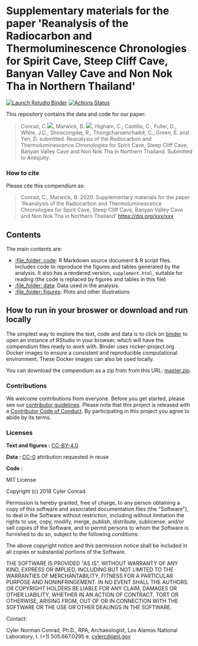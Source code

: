 # Supplementary materials for the paper 'Reanalysis of the Radiocarbon and Thermoluminescence Chronologies for Spirit Cave, Steep Cliff Cave, Banyan Valley Cave and Non Nok Tha in Northern Thailand'

<!-- badges: start -->

[![Launch Rstudio
Binder](http://mybinder.org/badge.svg)](https://mybinder.org/v2/gh/cylerc/14C_Antiquity/master?urlpath=rstudio)
[![Actions Status](https://github.com/cylerc/14C_Antiquity/workflows/Render%20manuscript%20on%20Docker/badge.svg)](https://github.com/cylerc/14C_Antiquity/actions)

<!-- badges: end -->

This repository contains the data and code for our paper:

> Conrad, C.[![](https://orcid.org/sites/default/files/images/orcid_16x16.png)](https://orcid.org/0000-0003-4659-2884), Marwick, B. [![](https://orcid.org/sites/default/files/images/orcid_16x16.png)](https://orcid.org/0000-0001-7879-4531), Higham, C., Castillo, C., Fuller, D., White, J.C., Shoocongdej, R., Thongcharoenchaikit, C., Green, E. and Yen, D.  submitted. Reanalysis of the Radiocarbon and Thermoluminescence Chronologies for Spirit Cave, Steep Cliff Cave, Banyan Valley Cave and Non Nok Tha in Northern Thailand. Submitted to *Antiquity*.

### How to cite

Please cite this compendium as:

> Conrad, C., Marwick, B. 2020. Supplementary materials for the paper 'Reanalysis of the Radiocarbon and Thermoluminescence Chronologies for Spirit Cave, Steep Cliff Cave, Banyan Valley Cave and Non Nok Tha in Northern Thailand' <https://doi.org/xxx/xxx> <!-- get DOI from osf.io -->

## Contents

The main contents are:

  - [:file\_folder: code](/code): R Markdown source document & R script files.        Includes code to reproduce the figures and tables
    generated by the analysis. It also has a rendered version,
    `supplement.html`, suitable for reading (the code is replaced by figures
    and tables in this file)  
  - [:file\_folder: data](/data): Data used in the analysis.  
  - [:file\_folder: figures](/figures): Plots and other
    illustrations

## How to run in your broswer or download and run locally

The simplest way to explore the text, code and data is to click on
[binder](https://mybinder.org/v2/gh/cylerc/14C_Antiquity/master?urlpath=rstudio)
to open an instance of RStudio in your browser, which will have the
compendium files ready to work with. Binder uses rocker-project.org
Docker images to ensure a consistent and reproducible computational
environment. These Docker images can also be used locally.

You can download the compendium as a zip from from this URL:
[master.zip](/archive/master.zip). 

### Contributions

We welcome contributions from everyone. Before you get started, please
see our [contributor guidelines](CONTRIBUTING.md). Please note that this
project is released with a [Contributor Code of Conduct](CONDUCT.md). By
participating in this project you agree to abide by its terms.

### Licenses

**Text and figures :**
[CC-BY-4.0](http://creativecommons.org/licenses/by/4.0/)

**Data :** [CC-0](http://creativecommons.org/publicdomain/zero/1.0/)
attribution requested in reuse

**Code :** 

MIT License

Copyright (c) 2018 Cyler Conrad

Permission is hereby granted, free of charge, to any person obtaining a copy of this software and associated documentation files (the "Software"), to deal in the Software without restriction, including without limitation the rights to use, copy, modify, merge, publish, distribute, sublicense, and/or sell copies of the Software, and to permit persons to whom the Software is furnished to do so, subject to the following conditions:

The above copyright notice and this permission notice shall be included in all copies or substantial portions of the Software.

THE SOFTWARE IS PROVIDED "AS IS", WITHOUT WARRANTY OF ANY KIND, EXPRESS OR IMPLIED, INCLUDING BUT NOT LIMITED TO THE WARRANTIES OF MERCHANTABILITY, FITNESS FOR A PARTICULAR PURPOSE AND NONINFRINGEMENT. IN NO EVENT SHALL THE AUTHORS OR COPYRIGHT HOLDERS BE LIABLE FOR ANY CLAIM, DAMAGES OR OTHER LIABILITY, WHETHER IN AN ACTION OF CONTRACT, TORT OR OTHERWISE, ARISING FROM, OUT OF OR IN CONNECTION WITH THE SOFTWARE OR THE USE OR OTHER DEALINGS IN THE SOFTWARE.

Contact:

Cyler Norman Conrad, Ph.D., RPA, Archaeologist, Los Alamos National Laboratory, t. (+1) 505.667.0295 e. cylerc@lanl.gov
